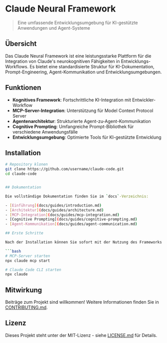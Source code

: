 # Claude Neural Framework

> Eine umfassende Entwicklungsumgebung für KI-gestützte Anwendungen und Agent-Systeme

## Übersicht

Das Claude Neural Framework ist eine leistungsstarke Plattform für die Integration von Claude's neurokognitiven Fähigkeiten in Entwicklungs-Workflows. Es bietet eine standardisierte Struktur für KI-Dokumentation, Prompt-Engineering, Agent-Kommunikation und Entwicklungsumgebungen.

## Funktionen

- **Kognitives Framework**: Fortschrittliche KI-Integration mit Entwickler-Workflow
- **MCP-Server-Integration**: Unterstützung für Model Context Protocol Server
- **Agentenarchitektur**: Strukturierte Agent-zu-Agent-Kommunikation
- **Cognitive Prompting**: Umfangreiche Prompt-Bibliothek für verschiedene Anwendungsfälle
- **Entwicklungsumgebung**: Optimierte Tools für KI-gestützte Entwicklung

## Installation

```bash
# Repository klonen
git clone https://github.com/username/claude-code.git
cd claude-code


## Dokumentation

Die vollständige Dokumentation finden Sie im `docs`-Verzeichnis:

- [Einführung](docs/guides/introduction.md)
- [Architektur](docs/guides/architecture.md)
- [MCP-Integration](docs/guides/mcp-integration.md)
- [Cognitive Prompting](docs/guides/cognitive-prompting.md)
- [Agent-Kommunikation](docs/guides/agent-communication.md)

## Erste Schritte

Nach der Installation können Sie sofort mit der Nutzung des Frameworks beginnen:

```bash
# MCP-Server starten
npx claude mcp start

# Claude Code CLI starten
npx claude
```

## Mitwirkung

Beiträge zum Projekt sind willkommen! Weitere Informationen finden Sie in [CONTRIBUTING.md](CONTRIBUTING.md).

## Lizenz

Dieses Projekt steht unter der MIT-Lizenz - siehe [LICENSE.md](LICENSE.md) für Details.
